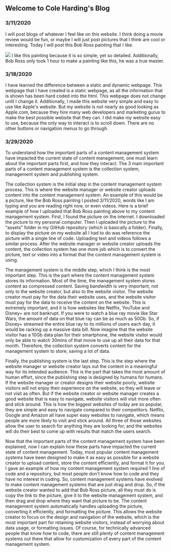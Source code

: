 ## Welcome to Cole Harding's Blog

### 3/11/2020

I will post blogs of whatever I feel like on this website. I think doing a movie review would be fun, or maybe I will just post pictures that I think are cool or interesting. Today I will post this Bob Ross painting that I like.

<img src="http://Coleman386.github.io/Website/assets/bobross1.jpg" > 
I like this painting because it is so simple, yet so detailed. Additionally, Bob Ross only took 1 hour to make a painting like this, he was a true master.




### 3/18/2020

I have learned the difference between a static and dynamic webpage. This webpage that I have created is a static webpage, as all the information that is shown has been hard coded into the html. This webpage does not change until I change it. Additionally, I made this website very simple and easy to use like Apple's website. But my website is not nearly as good looking as Apple.com, because they hire many web developers and marketing gurus to make the best possible website that they can. I did make my website easy to use, because the only way to interact is to scroll down. There are no other buttons or navigation menus to go through.



### 3/29/2020

To understand how the important parts of a content management system have impacted the current state of content management, one must learn about the important parts first, and how they interact. The 3 main important parts of a content management system is the collection system, management system and publishing system.
  
The collection system is the initial step in the content management system process. This is where the website manager or website creator uploads content into the content management system. An example of this would be a picture, like the Bob Ross painting I posted 3/11/2020, words like I am typing and you are reading right now, or even videos. Here is a brief example of how I uploaded that Bob Ross painting above to my content management system. First, I found the picture on the internet. I downloaded the picture to my personal computer. Then I uploaded the picture to the “assets” folder in my GitHub repository (which is basically a folder). Finally, to display the picture on my website all I had to do was reference the picture with a single line of code. Uploading text and videos follows a similar process. After the website manager or website creator uploads the content, the collection system has one more job which is to convert the picture, text or video into a format that the content management system is using. 
	
The management system is the middle step, which I think is the most important step. This is the part where the content management system stores its information. Most of the time, the management system stores content as compressed content. Saving bandwidth is very important, not only to the website creator, but also to the website visitor. The website creator must pay for the data their website uses, and the website visitor must pay for the data to receive the content on the website. This is extremely important, and it is how websites like Netflix, YouTube and Disney+ are not bankrupt. If you were to watch a blue ray movie like Star Wars, the amount of data on that blue ray can be as much as 50Gb. So, if Disney+ streamed the entire blue ray to its millions of users each day, it would be racking up a massive data bill. Now imagine that the website visitor has a 10Gb data plan for their smartphone, the website visitor would only be able to watch 30mins of that movie to use up all their data for that month. Therefore, the collection system converts content for the management system to store, saving a lot of data. 
  
Finally, the publishing system is the last step. This is the step where the website manager or website creator lays out the content in a meaningful way for its intended audience. This is the part that takes the most amount of human effort, since the publishing step is designed by humans for humans. If the website manager or creator designs their website poorly, website visitors will not enjoy their experience on the website, so they will leave or not visit as often. But if the website creator or website manager creates a good website that is easy to navigate, website visitors will visit more often and stick around. This is how the biggest websites of today are so popular, they are simple and easy to navigate compared to their competitors. Netflix, Google and Amazon all have super easy websites to navigate, which means people are more likely to visit and stick around. All three of those websites allow the user to search for anything they are looking for, and the websites will do their best to come up with results that match the users search. 
  
Now that the important parts of the content management system have been explained, now I can explain how these parts have impacted the current state of content management. Today, most popular content management systems have been designed to make it as easy as possible for a website creator to upload content, store the content efficiently, and format it for you. I gave an example of how my content management system required 1 line of code and a repository, but most people don’t know how to code and they have no interest in coding. So, content management systems have evolved to make content management systems that are just drag and drop. So, if the website creator wanted to add that Bob Ross picture, all they must do is copy the link to the picture, give it to the website management system, and then drag and drop where they want that picture to be. The content management system automatically handles uploading the picture, converting it efficiently, and formatting the picture. This allows the website creator to focus on the design and navigation of the website, which is the most important part for retaining website visitors, instead of worrying about data usage, or formatting issues. Of course, for technically advanced people that know how to code, there are still plenty of content management systems out there that allow for customization of every part of the content management system. 

